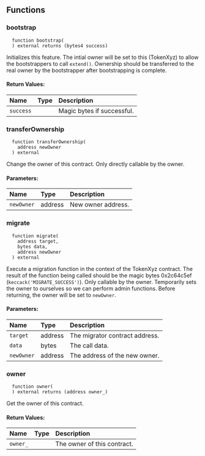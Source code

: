 


## Functions
### bootstrap
```solidity
  function bootstrap(
  ) external returns (bytes4 success)
```
Initializes this feature. The intial owner will be set to this (TokenXyz)
        to allow the bootstrappers to call `extend()`. Ownership should be
        transferred to the real owner by the bootstrapper after
        bootstrapping is complete.



#### Return Values:
| Name                           | Type          | Description                                                                  |
| :----------------------------- | :------------ | :--------------------------------------------------------------------------- |
|`success`|  | Magic bytes if successful.
### transferOwnership
```solidity
  function transferOwnership(
    address newOwner
  ) external
```
Change the owner of this contract. Only directly callable by the owner.


#### Parameters:
| Name | Type | Description                                                          |
| :--- | :--- | :------------------------------------------------------------------- |
|`newOwner` | address | New owner address.

### migrate
```solidity
  function migrate(
    address target,
    bytes data,
    address newOwner
  ) external
```
Execute a migration function in the context of the TokenXyz contract.
        The result of the function being called should be the magic bytes
        0x2c64c5ef (`keccack('MIGRATE_SUCCESS')`). Only callable by the owner.
        Temporarily sets the owner to ourselves so we can perform admin functions.
        Before returning, the owner will be set to `newOwner`.


#### Parameters:
| Name | Type | Description                                                          |
| :--- | :--- | :------------------------------------------------------------------- |
|`target` | address | The migrator contract address.
|`data` | bytes | The call data.
|`newOwner` | address | The address of the new owner.

### owner
```solidity
  function owner(
  ) external returns (address owner_)
```
Get the owner of this contract.



#### Return Values:
| Name                           | Type          | Description                                                                  |
| :----------------------------- | :------------ | :--------------------------------------------------------------------------- |
|`owner_`|  | The owner of this contract.
